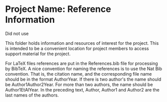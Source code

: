 # Project Name: Reference Information

Did not use

This folder holds information and resources of interest for the project.  This
is intended to be a convenient location for project members to access
support material for the project.

For LaTeX files references are put in the References.bib file for processing by
BibTeX.  A nice convention for naming the references is to use the Nat Bib
convention.  That is, the citation name, and the corresponding file name should
be in the format AuthorYear.  If there is two author's the name should be
Author1Author2Year.  For more than two authors, the name should be
Author1EtAlYear.  In the preceding text, Author, Author1 and Author2 are the
last names of the authors.

